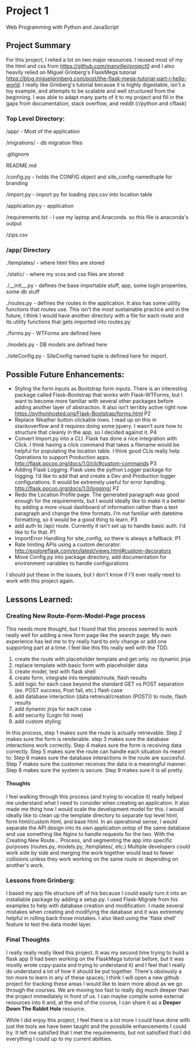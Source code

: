 # Project 1

Web Programming with Python and JavaScript

## Project Summary
For this project, I relied a lot on two major resources. I reused most of my the html and css from https://github.com/manvillej/project0 and I also heavily relied on Miguel Grinberg's FlaskMega tutorial https://blog.miguelgrinberg.com/post/the-flask-mega-tutorial-part-i-hello-world. I really like Grinberg's tutorial because it is highly digestable, isn't a toy example, and attempts to be scalable and well structured from the beginning. I was able to adapt many parts of it to my project and fill in the gaps from documentation, stack overflow, and reddit (r/python and r/flask)

### Top Level Directory:

/app/ - Most of the application

/migrations/ - db migration files

.gitignore

README.md

/config.py - holds the CONFIG object and site_config namedtuple for branding

/import.py - import py for loading zips.csv into location table

/application.py - application

/requirements.txt - I use my laptop and Anaconda. so this file is anaconda's output

/zips.csv


### /app/ Directory
./templates/ - where html files are stored

./static/ - where my scss and css files are stored

./\_\_init\_\_.py - defines the base importable stuff, app, some login properties, some db stuff

./routes.py - defines the routes in the application. It also has some utility functions that routes use. This isn't the most sustainable practice and in the future, I think I would have another directory with a file for each route and its utility functions that gets imported into routes.py

./forms.py - WTForms are defined here

./models.py - DB models are defined here

./siteConfig.py - SiteConfig named tuple is defined here for import.


## Possible Future Enhancements:
-	Styling the form inputs as Bootstrap form inputs. There is an interesting package called Flask-Bootstrap that works with Flask-WTForms, but I want to become more familiar with several other packages before adding another layer of abstraction. It also isn't terribly active right now https://pythonhosted.org/Flask-Bootstrap/forms.html P2
-	Replace Weather button clickable rows. I read up on this in stackoverflow and it requires doing some jquery. I wasn’t sure how to structure that cleanly in the app, so I decided against it. P4
-	Convert Import.py into a CLI. Flask has done a nice integration with Click. I think having a click command that takes a filename would be helpful for populating the location table. I think good CLIs really help Operations to support Production apps.  http://flask.pocoo.org/docs/1.0/cli/#custom-commands P3
-	Adding Flask Logging. Flask uses the python Logger package for logging. I’d like to add that and create a Dev and Production logger configurations. It would be extremely useful for error handling. http://flask.pocoo.org/docs/1.0/logging/ P2
-	Redo the Location Profile page. The generated paragraph was good enough for the requirements, but I would ideally like to make it a better by adding a more visual dashboard of information rather than a text paragraph and change the time formats. I’m not familiar with datetime formatting, so it would be a good thing to learn. P3
- add auth to /api/<zipcode> route. Currently it isn't set up to handle basic auth. I'd like to fix that. P1
- ImportError Handling for site_config, so there is always a fallback. P1
- Rate limiting APIs using a custom decorator. http://exploreflask.com/en/latest/views.html#custom-decorators
- Move Config.py into package directory, add documentation for environment variables to handle configurations

I should put these in the issues, but I don't know if I'll ever really need to work with this project again.


## Lessons Learned:
### Creating New Route-Form-Model-Page process
This needs more thought, but I found that this process seemed to work really well for adding a new form page like the search page.
My own experience has led me to try really hard to only change or add one supporting part at a time. I feel like this fits really well with the TDD.

1. create the route with placeholder template and get only. no dynamic jinja
2. replace template with basic form with placeholder data
3. create model, test with flask shell
4. create form, integrate into template/route, flash results
5. add logic for each case beyond the standard GET vs POST separation (ex. POST success, Post fail, etc.) flash case
6. add database interaction (data retreival/creation (POST)) to route, flash results
7. add dynamic jinja for each case
8. add security (Login for now)
9. add custom styling

In this process, step 1 makes sure the route is actually retrievable. Step 2 makes sure the form is renderable. step 3 makes sure the database interactions work correctly. Step 4 makes sure the form is receiving data correctly. Step 5 makes sure the route can handle each situation its meant to. Step 6 makes sure the database interactions in the route are succesful. Step 7 makes sure the customer receives the data in a meaningful manner. Step 8 makes sure the system is secure. Step 9 makes sure it is all pretty.

#### Thoughts
I feel walking through this process (and trying to vocalize it) really helped me understand what I need to consider when creating an application. It also made me thing how I would scale the development model for this. I would ideally like to clean up the template directory to separate top level html, form html/custom html, and base html. In an operational sense, I would separate the API design into its own application ontop of the same database and use something like Nginx to handle requests for the two. With the Creating New Route... Process, and segmenting the app into specific purposes (routes.py, models.py, /templates/, etc.) Multiple developers could work side by side and merging the work together would lead to fewer collisions unless they work working on the same route or depending on another's work. 

### Lessons from Grinberg:
I based my app file structure off of his because I could easily turn it into an installable package by adding a setup.py. I used Flask-Migrate from his examples to help with database creation and modification. I made several mistakes when creating and modifying the database and it was extremely helpful in rolling back those mistakes. I also liked using the 'flask shell' feature to test the data model layer. 

### Final Thoughts
I really really really liked this project. It was my second time trying to build a flask app (I had been working on the FlaskMega tutorial before, but it was mostly wrote copy-pasta and trying to understand it) and I feel that I really do understand a lot of how it should be put together. There's obviously a ton more to learn in any of these spaces; I think I will open a new github project for tracking these areas I would like to learn more about as we go through the courses. We are moving too fast to really dig much deeper than the project immediately in front of us. I can maybe compile some external resources into it and, at the end of the course, I can share it as a __Deeper Down The Rabbit Hole__ resource.  

While I did enjoy this project, I feel there is a lot more I could have done with just the tools we have been taught and the possibile enhancements I could try. It left me satisfied that I met the requirements, but not satisified that I did everything I could up to my current abilities. 
